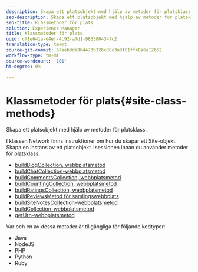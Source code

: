 ```yaml
---
description: Skapa ett platsobjekt med hjälp av metoder för platsklass.
seo-description: Skapa ett platsobjekt med hjälp av metoder för platsklass.
seo-title: Klassmetoder för plats
solution: Experience Manager
title: Klassmetoder för plats
uuid: cf1e641a-d4ef-4c92-a7d1-985380434fc2
translation-type: tm+mt
source-git-commit: 67aeb3de964473b326c88c3a3f81ff48a6a12652
workflow-type: tm+mt
source-wordcount: '101'
ht-degree: 0%

---
```



# Klassmetoder för plats{#site-class-methods}

Skapa ett platsobjekt med hjälp av metoder för platsklass.

I klassen Network finns instruktioner om hur du skapar ett Site-objekt. Skapa en instans av ett platsobjekt i sessionen innan du använder metoder för platsklass.

* [buildBlogCollection, webbplatsmetod](../c-installing-libraries/r-buildblogcollection-site-method.md#r_buildblogcollection_site_method)
* [buildChatCollection-webbplatsmetod](../c-installing-libraries/r-buildchatcollection-site-method.md#r_buildchatcollection_site_method)
* [buildCommentsCollection, webbplatsmetod](../c-installing-libraries/r-buildcommentscollection-site-method.md#r_buildcommentscollection_site_method)
* [buildCountingCollection, webbplatsmetod](../c-installing-libraries/r-buildcountingcollection-site-method.md#r_buildcountingcollection_site_method)
* [buildRatingsCollection, webbplatsmetod](../c-installing-libraries/r-buildratingscollection-site-method.md#r_buildratingscollection_site_method)
* [buildReviewsMetod för samlingswebbplats](../c-installing-libraries/r-buildreviewscollection-site-method.md#r_buildreviewscollection_site_method)
* [buildSiteNotesCollection-webbplatsmetod](../c-installing-libraries/r-buildsitenotescollection-site-method.md#r_buildsitenotescollection_site_method)
* [buildCollection-webbplatsmetod](../c-installing-libraries/r-buildcollection-site-method.md#r_buildcollection_site_method)
* [getUrn-webbplatsmetod](../c-installing-libraries/r-geturn-site-method.md#r_geturn_site_method)

Var och en av dessa metoder är tillgängliga för följande kodtyper:

* Java
* NodeJS
* PHP
* Python
* Ruby

